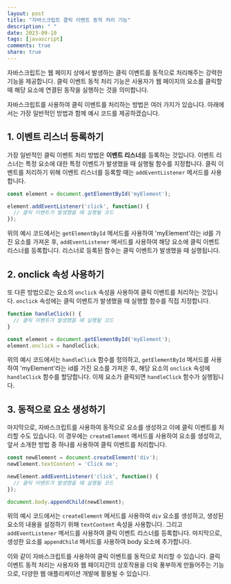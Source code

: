 ```yaml
---
layout: post
title: "자바스크립트 클릭 이벤트 동적 처리 기능"
description: " "
date: 2023-09-10
tags: [javascript]
comments: true
share: true
---
```


자바스크립트는 웹 페이지 상에서 발생하는 클릭 이벤트를 동적으로 처리해주는 강력한 기능을 제공합니다. 클릭 이벤트 동적 처리 기능은 사용자가 웹 페이지의 요소를 클릭할 때 해당 요소에 연결된 동작을 실행하는 것을 의미합니다.

자바스크립트를 사용하여 클릭 이벤트를 처리하는 방법은 여러 가지가 있습니다. 아래에서는 가장 일반적인 방법과 함께 예시 코드를 제공하겠습니다.

## 1. 이벤트 리스너 등록하기

가장 일반적인 클릭 이벤트 처리 방법은 **이벤트 리스너**를 등록하는 것입니다. 이벤트 리스너는 특정 요소에 대한 특정 이벤트가 발생했을 때 실행될 함수를 지정합니다. 클릭 이벤트를 처리하기 위해 이벤트 리스너를 등록할 때는 `addEventListener` 메서드를 사용합니다.

```javascript
const element = document.getElementById('myElement');

element.addEventListener('click', function() {
  // 클릭 이벤트가 발생했을 때 실행될 코드
});
```

위의 예시 코드에서는 `getElementById` 메서드를 사용하여 'myElement'라는 id를 가진 요소를 가져온 후, `addEventListener` 메서드를 사용하여 해당 요소에 클릭 이벤트 리스너를 등록합니다. 리스너로 등록된 함수는 클릭 이벤트가 발생했을 때 실행됩니다.

## 2. onclick 속성 사용하기

또 다른 방법으로는 요소의 `onclick` 속성을 사용하여 클릭 이벤트를 처리하는 것입니다. `onclick` 속성에는 클릭 이벤트가 발생했을 때 실행할 함수를 직접 지정합니다.

```javascript
function handleClick() {
  // 클릭 이벤트가 발생했을 때 실행될 코드
}

const element = document.getElementById('myElement');
element.onclick = handleClick;
```

위의 예시 코드에서는 `handleClick` 함수를 정의하고, `getElementById` 메서드를 사용하여 'myElement'라는 id를 가진 요소를 가져온 후, 해당 요소의 `onclick` 속성에 `handleClick` 함수를 할당합니다. 이제 요소가 클릭되면 `handleClick` 함수가 실행됩니다.

## 3. 동적으로 요소 생성하기

마지막으로, 자바스크립트를 사용하여 동적으로 요소를 생성하고 이에 클릭 이벤트를 처리할 수도 있습니다. 이 경우에는 `createElement` 메서드를 사용하여 요소를 생성하고, 앞서 소개한 방법 중 하나를 사용하여 클릭 이벤트를 처리합니다.

```javascript
const newElement = document.createElement('div');
newElement.textContent = 'Click me';

newElement.addEventListener('click', function() {
  // 클릭 이벤트가 발생했을 때 실행될 코드
});

document.body.appendChild(newElement);
```

위의 예시 코드에서는 `createElement` 메서드를 사용하여 `div` 요소를 생성하고, 생성된 요소의 내용을 설정하기 위해 `textContent` 속성을 사용합니다. 그리고 `addEventListener` 메서드를 사용하여 클릭 이벤트 리스너를 등록합니다. 마지막으로, 생성한 요소를 `appendChild` 메서드를 사용하여 body 요소에 추가합니다.

이와 같이 자바스크립트를 사용하여 클릭 이벤트를 동적으로 처리할 수 있습니다. 클릭 이벤트 동적 처리는 사용자와 웹 페이지간의 상호작용을 더욱 풍부하게 만들어주는 기능으로, 다양한 웹 애플리케이션 개발에 활용될 수 있습니다.